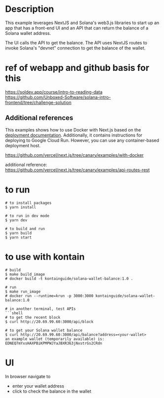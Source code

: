 # Description
This example leverages NextJS and Solana's web3.js libraries to start up an app that has a front-end UI and an API that can return the balance of a Solana wallet address.

The UI calls the API to get the balance.  The API uses NextJS routes to invoke Solana's "devnet" connection to get the balance of the wallet.

# ref of webapp and github basis for this
https://soldev.app/course/intro-to-reading-data
https://github.com/Unboxed-Software/solana-intro-frontend/tree/challenge-solution

## Additional references
This examples shows how to use Docker with Next.js based on the [deployment documentation](https://nextjs.org/docs/deployment#docker-image). Additionally, it contains instructions for deploying to Google Cloud Run. However, you can use any container-based deployment host.

https://github.com/vercel/next.js/tree/canary/examples/with-docker

additional reference:
https://github.com/vercel/next.js/tree/canary/examples/api-routes-rest

# to run
```shell
# to install packages
$ yarn install

# to run in dev mode
$ yarn dev

# to build and run
$ yarn build
$ yarn start
```

# to use with kontain
```shell
# build
$ make build_image
# docker build -t kontainguide/solana-wallet-balance:1.0 .

# run
$ make run_image
# docker run --runtime=krun -p 3000:3000 kontainguide/solana-wallet-balance:1.0

# in another terminal, test APIs
```shell
# to get the recent block
$ curl http://20.69.99.60:3000/api/block

# to get your Solana wallet balance
$ curl http://20.69.99.60:3000/api/balance?address=<your-wallet>
an example wallet (temporarily available) is: EDNEQ7mYxsHAXPBiKPMPWJYaJBXR363jNxstrGs2CRdn
```

# UI
In browser navigate to [](http://localhost:3000/)
- enter your wallet address
- click to check the balance in the wallet